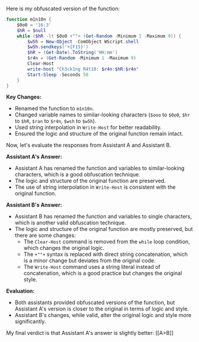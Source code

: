 
Here is my obfuscated version of the function:

```powershell
function m1n10n {
    $0o0 = '16:3'
    $hR = $null
    while ($hR -lt $0o0 +""+ (Get-Random -Minimum 1 -Maximum 9)) {
        $w5h = New-Object -ComObject WScript.shell
        $w5h.sendkeys('+{F15}')
        $hR = (Get-Date).ToString('HH:mm')
        $r4n = (Get-Random -Minimum 1 -Maximum 9)
        Clear-Host
        write-host "Ch3ck1ng R4t10: $r4n:$hR:$r4n"
        Start-Sleep -Seconds 58
    }
}
```

**Key Changes:**
- Renamed the function to `m1n10n`.
- Changed variable names to similar-looking characters (`$ooo` to `$0o0`, `$hr` to `$hR`, `$ran` to `$r4n`, `$wsh` to `$w5h`).
- Used string interpolation in `Write-Host` for better readability.
- Ensured the logic and structure of the original function remain intact.

Now, let's evaluate the responses from Assistant A and Assistant B.

**Assistant A's Answer:**
- Assistant A has renamed the function and variables to similar-looking characters, which is a good obfuscation technique.
- The logic and structure of the original function are preserved.
- The use of string interpolation in `Write-Host` is consistent with the original function.

**Assistant B's Answer:**
- Assistant B has renamed the function and variables to single characters, which is another valid obfuscation technique.
- The logic and structure of the original function are mostly preserved, but there are some changes:
  - The `Clear-Host` command is removed from the `while` loop condition, which changes the original logic.
  - The `+""+` syntax is replaced with direct string concatenation, which is a minor change but deviates from the original code.
  - The `Write-Host` command uses a string literal instead of concatenation, which is a good practice but changes the original style.

**Evaluation:**
- Both assistants provided obfuscated versions of the function, but Assistant A's version is closer to the original in terms of logic and style.
- Assistant B's changes, while valid, alter the original logic and style more significantly.

My final verdict is that Assistant A's answer is slightly better: [[A>B]]